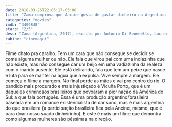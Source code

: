 ```yaml
---
date: 2018-03-26T22:05:17-03:00
title: "Zama comprova que Ancine gosta de gastar dinheiro na Argentina e que mulher não sabe dirigir"
categories: "movies"
imdb: "3409848"
stars: "2/5"
desc: "Zama (Argentina, 2017), escrito por Antonio Di Benedetto, Lucrecia Martel, dirigido por Lucrecia Martel, com Daniel Giménez Cacho, Lola Dueñas, Matheus Nachtergaele."
cabine: "cinemaqui"
---
```

Filme chato pra caralho. Tem um cara que não consegue se decidir se come alguma mulher ou não. Ele fala que virou pai com uma indiazinha que não existe, mas não consegue dar um beijo em uma vadiazinha da realeza com o marido ausente. Ele está delirando, fala que tem um peixe que nasce e luta para se manter na água que a expulsa. Vive sempre à margem. Ele começa o filme à margem. No final perde as mãos e vai pro centro do rio. O bandido mais procurado e mais injustiçado é Vicuña Porto, que é um daqueles criminosos brasileiros que povoaram a pior nação da América do Sul: a que fala português. Essa é uma produção argentino/brasileira baseada em um romance existencialista de dar sono, mas é mais argentina do que brasileira (a participação brasileira fica pela Ancine, mesmo, que é para doar nosso suado dinheirinho). E este é mais um filme que demontra como algumas mulheres são péssimas na direção.
